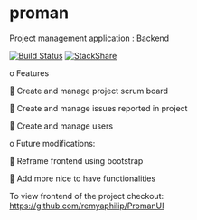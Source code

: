 # proman 

Project management application : Backend

[![Build Status](https://travis-ci.org/remyaphilip/requirementtracker.svg?branch=master)](https://travis-ci.org/remyaphilip/requirementtracker)
[![StackShare](https://img.shields.io/badge/tech-stack-0690fa.svg?style=flat)](https://stackshare.io/remyaphilip/backend)

o	Features

	Create and manage project scrum board

	Create and manage issues reported in project

	Create and manage users

o	Future modifications:

	Reframe frontend using bootstrap

	Add more nice to have functionalities

To view frontend of the project checkout: https://github.com/remyaphilip/PromanUI

